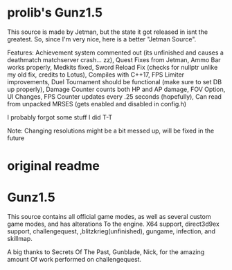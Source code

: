 # prolib's Gunz1.5 
This source is made by Jetman, but the state it got released in isnt the greatest.
So, since I'm very nice, here is a better "Jetman Source".

Features:
Achievement system commented out (its unfinished and causes a deathmatch matchserver crash... zz), 
Quest Fixes from Jetman, 
Ammo Bar works properly, 
Medkits fixed, 
Sword Reload Fix (checks for nullptr unlike my old fix, credits to Lotus), 
Compiles with C++17, 
FPS Limiter improvements, 
Duel Tournament should be functional (make sure to set DB up properly), 
Damage Counter counts both HP and AP damage, 
FOV Option, 
UI Changes, 
FPS Counter updates every .25 seconds (hopefully), 
Can read from unpacked MRSES (gets enabled and disabled in config.h)

I probably forgot some stuff I did T-T

Note:
Changing resolutions might be a bit messed up, will be fixed in the future

# original readme
# Gunz1.5

This source contains all official game modes, as well as 
several custom game modes, and has alterations
To the engine. X64 support, direct3d9ex support, challengequest,
,blitzkrieg(unfinished), gungame, infection, and skillmap. 

A big thanks to Secrets Of The Past, Gunblade, Nick, for the amazing amount 
Of work performed on challengequest. 
